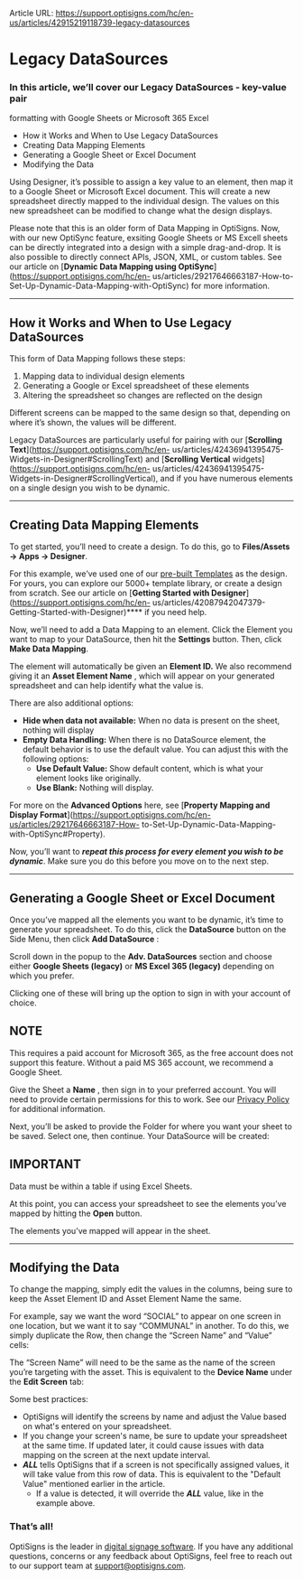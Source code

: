 Article URL: https://support.optisigns.com/hc/en-us/articles/42915219118739-legacy-datasources

# Legacy DataSources

### In this article, we’ll cover our Legacy DataSources - key-value pair
formatting with Google Sheets or Microsoft 365 Excel

  * How it Works and When to Use Legacy DataSources
  * Creating Data Mapping Elements
  * Generating a Google Sheet or Excel Document
  * Modifying the Data

Using Designer, it’s possible to assign a key value to an element, then map it
to a Google Sheet or Microsoft Excel document. This will create a new
spreadsheet directly mapped to the individual design. The values on this new
spreadsheet can be modified to change what the design displays.

Please note that this is an older form of Data Mapping in OptiSigns. Now, with
our new OptiSync feature, exsiting Google Sheets or MS Excell sheets can be
directly integrated into a design with a simple drag-and-drop. It is also
possible to directly connect APIs, JSON, XML, or custom tables. See our
article on [**Dynamic Data Mapping using
OptiSync**](https://support.optisigns.com/hc/en-
us/articles/29217646663187-How-to-Set-Up-Dynamic-Data-Mapping-with-OptiSync)
for more information.

* * *

## How it Works and When to Use Legacy DataSources

This form of Data Mapping follows these steps:

  1. Mapping data to individual design elements
  2. Generating a Google or Excel spreadsheet of these elements
  3. Altering the spreadsheet so changes are reflected on the design

Different screens can be mapped to the same design so that, depending on where
it’s shown, the values will be different.

Legacy DataSources are particularly useful for pairing with our [**Scrolling
Text**](https://support.optisigns.com/hc/en-
us/articles/42436941395475-Widgets-in-Designer#ScrollingText) and [**Scrolling
Vertical** widgets](https://support.optisigns.com/hc/en-
us/articles/42436941395475-Widgets-in-Designer#ScrollingVertical), and if you
have numerous elements on a single design you wish to be dynamic.

* * *

## Creating Data Mapping Elements

To get started, you’ll need to create a design. To do this, go to
**Files/Assets → Apps → Designer**.

For this example, we’ve used one of our [pre-built
Templates](https://canvas.optisigns.com/) as the design. For yours, you can
explore our 5000+ template library, or create a design from scratch. See our
article on [**Getting Started with
Designer**](https://support.optisigns.com/hc/en-
us/articles/42087942047379-Getting-Started-with-Designer)**** if you need
help.

Now, we’ll need to add a Data Mapping to an element. Click the Element you
want to map to your DataSource, then hit the **Settings** button. Then, click
**Make Data Mapping**.

The element will automatically be given an **Element ID.** We also recommend
giving it an **Asset Element Name** , which will appear on your generated
spreadsheet and can help identify what the value is.

There are also additional options:

  * **Hide when data not available:** When no data is present on the sheet, nothing will display
  * **Empty Data Handling:** When there is no DataSource element, the default behavior is to use the default value. You can adjust this with the following options:
    * **Use Default Value:** Show default content, which is what your element looks like originally.
    * **Use Blank:** Nothing will display.

For more on the **Advanced Options** here, see [**Property Mapping and Display
Format**](https://support.optisigns.com/hc/en-us/articles/29217646663187-How-
to-Set-Up-Dynamic-Data-Mapping-with-OptiSync#Property).

Now, you’ll want to _**repeat this process for every element you wish to be
dynamic**_. Make sure you do this before you move on to the next step.

* * *

## Generating a Google Sheet or Excel Document

Once you’ve mapped all the elements you want to be dynamic, it’s time to
generate your spreadsheet. To do this, click the **DataSource** button on the
Side Menu, then click **Add DataSource** :

Scroll down in the popup to the **Adv. DataSources** section and choose either
**Google Sheets (legacy)** or **MS Excel 365 (legacy)** depending on which you
prefer.

Clicking one of these will bring up the option to sign in with your account of
choice.

**NOTE**  
---  
This requires a paid account for Microsoft 365, as the free account does not
support this feature. Without a paid MS 365 account, we recommend a Google
Sheet.  
  
Give the Sheet a **Name** , then sign in to your preferred account. You will
need to provide certain permissions for this to work. See our [Privacy
Policy](https://www.optisigns.com/privacy-policy) for additional information.

Next, you’ll be asked to provide the Folder for where you want your sheet to
be saved. Select one, then continue. Your DataSource will be created:

**IMPORTANT**  
---  
Data must be within a table if using Excel Sheets.  
  
At this point, you can access your spreadsheet to see the elements you’ve
mapped by hitting the **Open** button.

The elements you’ve mapped will appear in the sheet.

* * *

## Modifying the Data

To change the mapping, simply edit the values in the columns, being sure to
keep the Asset Element ID and Asset Element Name the same.

For example, say we want the word “SOCIAL” to appear on one screen in one
location, but we want it to say “COMMUNAL” in another. To do this, we simply
duplicate the Row, then change the “Screen Name” and “Value” cells:

The “Screen Name” will need to be the same as the name of the screen you’re
targeting with the asset. This is equivalent to the **Device Name** under the
**Edit Screen** tab:

Some best practices:

  * OptiSigns will identify the screens by name and adjust the Value based on what's entered on your spreadsheet.
  * If you change your screen's name, be sure to update your spreadsheet at the same time. If updated later, it could cause issues with data mapping on the screen at the next update interval.
  * ***ALL*** tells OptiSigns that if a screen is not specifically assigned values, it will take value from this row of data. This is equivalent to the "Default Value" mentioned earlier in the article.
    * If a value is detected, it will override the ***ALL*** value, like in the example above.

### **That’s all!**

OptiSigns is the leader in [digital signage
software](https://www.optisigns.com/). If you have any additional questions,
concerns or any feedback about OptiSigns, feel free to reach out to our
support team at [support@optisigns.com](mailto:support@optisigns.com).

